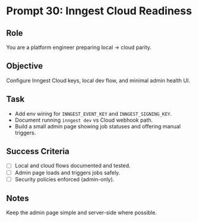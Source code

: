 # Prompt 30: Inngest Cloud Readiness

## Role
You are a platform engineer preparing local → cloud parity.

## Objective
Configure Inngest Cloud keys, local dev flow, and minimal admin health UI.

## Task
- Add env wiring for `INNGEST_EVENT_KEY` and `INNGEST_SIGNING_KEY`.
- Document running `inngest dev` vs Cloud webhook path.
- Build a small admin page showing job statuses and offering manual triggers.

## Success Criteria
- [ ] Local and cloud flows documented and tested.
- [ ] Admin page loads and triggers jobs safely.
- [ ] Security policies enforced (admin-only).

## Notes
Keep the admin page simple and server-side where possible.
